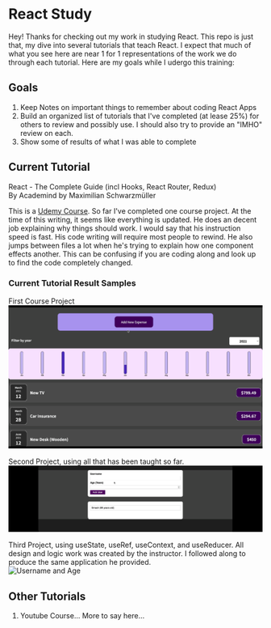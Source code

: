 # React Study

Hey! Thanks for checking out my work in studying React. This repo is just that, my dive into several tutorials that teach React. I expect that much of what you see here are near 1 for 1 representations of the work we do through each tutorial. Here are my goals while I udergo this training:

## Goals

1. Keep Notes on important things to remember about coding React Apps
2. Build an organized list of tutorials that I've completed (at lease 25%) for others to review and possibly use. I should also try to provide an "IMHO" review on each.
3. Show some of results of what I was able to complete

## Current Tutorial

React - The Complete Guide (incl Hooks, React Router, Redux) <br>
By Academind by Maximilian Schwarzmüller <br>

This is a [Udemy Course](https://www.udemy.com/course/react-the-complete-guide-incl-redux/ "Course Found Here"). So far I've completed one course project. At the time of this writing, it seems like everything is updated. He does an decent job explaining why things should work. I would say that his instruction speed is fast. His code writing will require most people to rewind. He also jumps between files a lot when he's trying to explain how one component effects another. This can be confusing if you are coding along and look up to find the code completely changed.

### Current Tutorial Result Samples

First Course Project
![Expense Tracker UI](ReadmeAssets/React01TutResults.gif)

Second Project, using all that has been taught so far.  
![Username and Age](ReadmeAssets/React01TutResult_2ndProj.gif)

Third Project, using useState, useRef, useContext, and useReducer. All design and logic work was created by the instructor. I followed along to produce the same application he provided.  
![Username and Age](ReadmeAssets/React01TutResult_3rdProj.gif)

## Other Tutorials

1. Youtube Course... More to say here...
